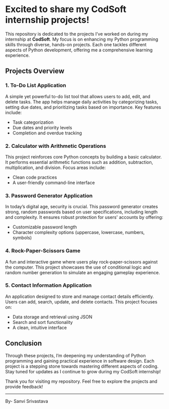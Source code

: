 # Excited to share my CodSoft internship projects!

This repository is dedicated to the projects I’ve worked on during my internship at **CodSoft**. My focus is on enhancing my Python programming skills through diverse, hands-on projects. Each one tackles different aspects of Python development, offering me a comprehensive learning experience.

## Projects Overview

### 1. To-Do List Application
A simple yet powerful to-do list tool that allows users to add, edit, and delete tasks. The app helps manage daily activities by categorizing tasks, setting due dates, and prioritizing tasks based on importance. Key features include:
- Task categorization
- Due dates and priority levels
- Completion and overdue tracking

### 2. Calculator with Arithmetic Operations
This project reinforces core Python concepts by building a basic calculator. It performs essential arithmetic functions such as addition, subtraction, multiplication, and division. Focus areas include:
- Clean code practices
- A user-friendly command-line interface

### 3. Password Generator Application
In today’s digital age, security is crucial. This password generator creates strong, random passwords based on user specifications, including length and complexity. It ensures robust protection for users' accounts by offering:
- Customizable password length
- Character complexity options (uppercase, lowercase, numbers, symbols)

### 4. Rock-Paper-Scissors Game
A fun and interactive game where users play rock-paper-scissors against the computer. This project showcases the use of conditional logic and random number generation to simulate an engaging gameplay experience.

### 5. Contact Information Application
An application designed to store and manage contact details efficiently. Users can add, search, update, and delete contacts. This project focuses on:
- Data storage and retrieval using JSON
- Search and sort functionality
- A clean, intuitive interface

## Conclusion
Through these projects, I’m deepening my understanding of Python programming and gaining practical experience in software design. Each project is a stepping stone towards mastering different aspects of coding. Stay tuned for updates as I continue to grow during my CodSoft internship!

Thank you for visiting my repository. Feel free to explore the projects and provide feedback!

---

By- Sanvi Srivastava
